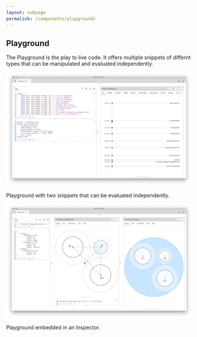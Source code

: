 ```yaml
---
layout: subpage
permalink: /components/playground/
---
```


<section id="playground-inspector">
	<div class="container pt-5 pb-5 jumbotron-small">
  	<div class="row">
    		<div class="col-md-12">
	        <h1>Playground</h1>
      		<p class="lead">The Playground is the play to live code. It offers multiple snippets of differnt types that can be manipulated and evaluated independently.</p>
          <div class="sample">
            <img src="/assets/pictures/gtr-playground-timeline.png"/>
            <div class="picture-caption">
              <p>Playground with two snippets that can be evaluated independently.</p>
            </div>
          </div> 
        	<div class="sample">
            <img src="/assets/pictures/gtr-playground-embedded-enclosure.png"/>
            <div class="picture-caption">
              <p>Playground embedded in an Inspector.</p>
            </div>
          </div>
    		</div>
  	</div>
	</div>
</section>
